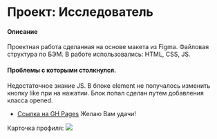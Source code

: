 # Проект: Исследователь
#### Описание
Проектная работа сделанная на основе макета из Figma.
Файловая структура по БЭМ.
В работе использовались: HTML, CSS, JS.
#### Проблемы с которыми столкнулся.
Недостаточное знание JS.
В блоке element не получалось изменить кнопку like при на нажатии.
Блок попал сделан путем добавления класса opened.

* [Ссылка на GH Pages](https://kompromisss.github.io/mesto/)
Желаю Вам удачи!

Карточка профиля: 
![](https://github-profile-summary-cards.vercel.app/api/cards/profile-details?username=KOMPROMISSS=solarized_dark)
